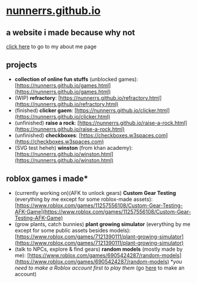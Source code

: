 # [nunnerrs.github.io](https://nunnerrs.github.io/index.html)
## a website i made because why not
[click here](https://nunnerrs.github.io/about.html) to go to my about me page

## projects
- **collection of online fun stuffs** (unblocked games): [https://nunnerrs.github.io/games.html](https://nunnerrs.github.io/games.html)
- (WIP) **refractory**: [https://nunnerrs.github.io/refractory.html](https://nunnerrs.github.io/refractory.html)
- (finished) **clicker gaem**: [https://nunnerrs.github.io/clicker.html](https://nunnerrs.github.io/clicker.html)
- (unfinished) **raise a rock**: [https://nunnerrs.github.io/raise-a-rock.html](https://nunnerrs.github.io/raise-a-rock.html)
- (unfinished) **checkboxes**: [https://checkboxes.w3spaces.com](https://checkboxes.w3spaces.com)
- (SVG test heheh) **winston** (from khan academy): [https://nunnerrs.github.io/winston.html](https://nunnerrs.github.io/winston.html)

## roblox games i made*
- (currently working on)(AFK to unlock gears) **Custom Gear Testing** (everything by me except for some roblox-made assets): [https://www.roblox.com/games/11257556108/Custom-Gear-Testing-AFK-Game](https://www.roblox.com/games/11257556108/Custom-Gear-Testing-AFK-Game)
- (grow plants, catch bunnies) **plant growing simulator** (everything by me except for some public assets besides models): [https://www.roblox.com/games/7121390111/plant-growing-simulator](https://www.roblox.com/games/7121390111/plant-growing-simulator)
- (talk to NPCs, explore & find gears) **random models** (mostly made by me): [https://www.roblox.com/games/6905424287/random-models](https://www.roblox.com/games/6905424287/random-models)
**you need to make a Roblox account first to play them* (go [here](https://www.roblox.com/signup) to make an account)
